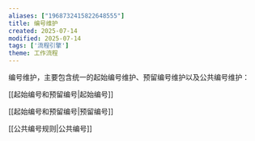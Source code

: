 ```yaml
---
aliases: ["1968732415822648555"]
title: 编号维护
created: 2025-07-14
modified: 2025-07-14
tags: ['流程引擎']
theme: 工作流程
---
```


编号维护，主要包含统一的起始编号维护、预留编号维护以及公共编号维护：

[[起始编号和预留编号|起始编号]]

[[起始编号和预留编号|预留编号]]

[[公共编号规则|公共编号]]